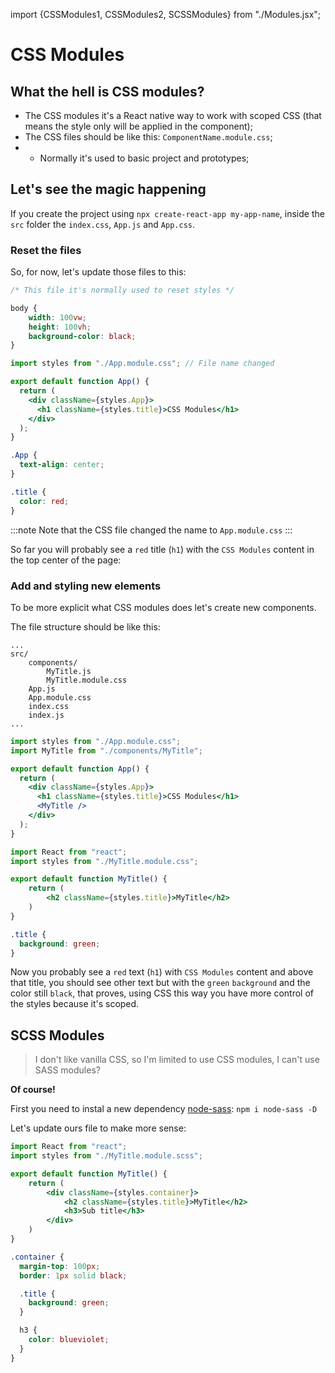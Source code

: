 import {CSSModules1, CSSModules2, SCSSModules} from "./Modules.jsx";

# CSS Modules

## What the hell is CSS modules?

- The CSS modules it's a React native way to work with scoped CSS (that means the style only will be applied in the component);
- The CSS files should be like this: `ComponentName.module.css`;
- - Normally it's used to basic project and prototypes;

## Let's see the magic happening

If you create the project using `npx create-react-app my-app-name`, inside the `src` folder the `index.css`, `App.js` and `App.css`.

### Reset the files

So, for now, let's update those files to this:

```css title="index.css" showLineNumbers
/* This file it's normally used to reset styles */

body {
	width: 100vw;
	height: 100vh;
	background-color: black;
}
```

```jsx title="App.js" showLineNumbers
import styles from "./App.module.css"; // File name changed

export default function App() {
  return (
    <div className={styles.App}>
      <h1 className={styles.title}>CSS Modules</h1>
    </div>
  );
}
```

```css title="App.module.css" showLineNumbers
.App {
  text-align: center;
}

.title {
  color: red;
}
```

:::note
Note that the CSS file changed the name to `App.module.css`
:::

So far you will probably see a `red` title (`h1`) with the `CSS Modules` content in the top center of the page:

<CSSModules1 />

### Add and styling new elements

To be more explicit what CSS modules does let's create new components.

The file structure should be like this:

```text {3-5}
...
src/
	components/
		MyTitle.js
		MyTitle.module.css
	App.js
	App.module.css
	index.css
	index.js
...
```

```jsx title="App.js" showLineNumbers {2,8}
import styles from "./App.module.css";
import MyTitle from "./components/MyTitle";

export default function App() {
  return (
    <div className={styles.App}>
      <h1 className={styles.title}>CSS Modules</h1>
      <MyTitle />
    </div>
  );
}
```

```jsx title="components/MyTitle.js" showLineNumbers
import React from "react";
import styles from "./MyTitle.module.css";

export default function MyTitle() {
	return (
		<h2 className={styles.title}>MyTitle</h2>
	)
}
```
```css title="components/MyTitle.module.css" showLineNumbers
.title {
  background: green;
}
```

Now you probably see a `red` text (`h1`) with `CSS Modules` content and above that title, you should see other text but with the `green` `background` and the color still `black`, that proves, using CSS this way you have more control of the styles because it's scoped.

<CSSModules2 />

## SCSS Modules

> I don't like vanilla CSS, so I'm limited to use CSS modules, I can't use SASS modules?

**Of course!**

First you need to instal a new dependency [node-sass](https://www.npmjs.com/package/node-sass): `npm i node-sass -D`


Let's update ours file to make more sense:

```jsx title="components/MyTitle.js" showLineNumbers {2,6-9}
import React from "react";
import styles from "./MyTitle.module.scss";

export default function MyTitle() {
	return (
		<div className={styles.container}>
			<h2 className={styles.title}>MyTitle</h2>
			<h3>Sub title</h3>
		</div>
	)
}
```
```scss title="components/MyTitle.module.scss" showLineNumbers
.container {
  margin-top: 100px;
  border: 1px solid black;

  .title {
    background: green;
  }

  h3 {
    color: blueviolet;
  }
}
```

<SCSSModules />
